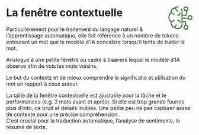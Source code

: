 # **La fenêtre contextuelle**<a href="../../"><img src="https://github.com/MiKL5/BI/raw/master/assets/bi.svg" alt="Les intelligences artificielles" align="right" height="64px"></a>
Particulièrement pour le traitement du langage naturel & l’apprentissage automatique, elle fait référence à un nombre de tokens entourant un mot<!-- ou un token cible--> que le modèle d’IA concidère lorsqu’il tente de traiter le mot<!-- ou token cilble-->.

Analogue à une petite fenêtre ou cadre à traavers lequel le modèle d’IA observe afin de vois les mots voisins<!-- de celui spécifique en cours d'analyse-->.

Le but du contextz et de mieux comprendre la significatio et utilisation du mot en rapport à ceux autour.

La taille de la fenêtre contextuelle est ajustable pour la tâche et le performances (e.g. 2 mots avant et aprés). Si elle est trop grande fournie plus d’info, de bruit et détails inutiles. Une petite peu ne pas capturer assez de contexte pour une précise compréhension.  
C’est crucial pour la traduction automatique, l’analyse de sentiments, le résumé de texte.